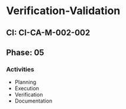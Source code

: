 # Verification-Validation

## CI: CI-CA-M-002-002
## Phase: 05

### Activities
- Planning
- Execution
- Verification
- Documentation
